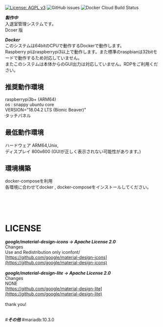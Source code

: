 [![License: AGPL v3](https://img.shields.io/badge/License-AGPL%20v3-blue.svg)](https://www.gnu.org/licenses/agpl-3.0)
![GitHub issues](https://img.shields.io/github/issues/job3-14/EEmgmt.svg)
![Docker Cloud Build Status](https://img.shields.io/docker/cloud/build/job314job/eemgmt.svg)

***製作中*** <br>
入退室管理システムです。<br>
Dcoer 版<br>

***Docker***<br>
このシステムは64bitのCPUで動作するDockerで動作します。<br>
Raspberry piはraspberrypi3以上で動作します。また標準のraspbianは32bitモードで動作するため対応していません。<br>
またこのシステムは本体からのGUI出力は対応していません。RDPをご利用ください。<br>


推奨動作環境<br>
----------------
raspberrypi3b+ (ARM64)<br>
os : snappy ubuntu core<br>
VERSION="18.04.2 LTS (Bionic Beaver)"<br>
タッチパネル<br>

最低動作環境<br>
----------------
ハードウェア ARM64,Unix,<br>
ディスプレイ 800x600 (GUIが正しく表示されない可能性があります。)<br>

環境構築<br>
-----------------
docker-composeを利用<br>
各環境に合わせてdocker , docker-composeをインストールしてください。<br>


<br><br>
LICENSE<br>
=====================
***google/material-design-icons -> Apache License 2.0***<br>
Changes<br>
Use and Redistribution only iconfont/<br>
[https://github.com/google/material-design-icons](https://github.com/google/material-design-icons)<br>
<br>
***google/material-design-lite -> Apache License 2.0***<br>
Changes<br>
NONE<br>
[https://github.com/google/material-design-lite](https://github.com/google/material-design-lite)<br>
<br>
thank you!
<br><br>


#***その他***
#mariadb:10.3.0
